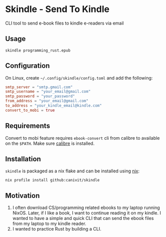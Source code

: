 # Skindle - Send To Kindle
CLI tool to send e-book files to kindle e-readers via email

## Usage
```shell
skindle programming_rust.epub
```

## Configuration
On Linux, create `~/.config/skindle/config.toml` and add the following: 
```toml
smtp_server = "smtp.gmail.com"
smtp_username = "your_email@gmail.com"
smtp_password = "your_password"
from_address = "your_email@gmail.com"
to_address = "your_kindle_email@kindle.com"
convert_to_mobi = true
```

## Requirements
Convert to mobi feature requires `ebook-convert` cli from calibre to available on the `$PATH`. Make sure [calibre](https://calibre-ebook.com/) is installed.

## Installation
`skindle` is packaged as a nix flake and can be installed using [nix](https://nixos.org/):
```shell
nix profile install github:canivit/skindle
```


## Motivation
1. I often download CS/programming related ebooks to my laptop running NixOS. Later, if I like a book, I want to continue reading it on my kindle. I wanted to have a simple and quick CLI that can send the ebook files from my laptop to my kindle reader.
2. I wanted to practice Rust by building a CLI.
